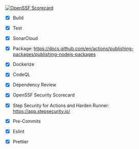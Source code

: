 [![OpenSSF Scorecard](https://api.securityscorecards.dev/projects/github.com/stormsinbrewing/savvy-devsecops/badge)](https://securityscorecards.dev/viewer/?uri=github.com/stormsinbrewing/savvy-devsecops)

- [x] Build

- [x] Test

- [x] SonarCloud

- [x] Package: https://docs.github.com/en/actions/publishing-packages/publishing-nodejs-packages

- [x] Dockerize

- [x] CodeQL

- [x] Dependency Review

- [x] OpenSSF Security Scorecard

- [x] Step Security for Actions and Harden Runner: https://app.stepsecurity.io/

- [x] Pre-Commits

- [x] Eslint

- [x] Prettier
